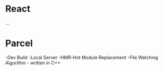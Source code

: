 # React



...
# Parcel 
-Dev Build
-Local Server
-HMR-Hot Module Replacement
-File Watching Algorithm - written in C++